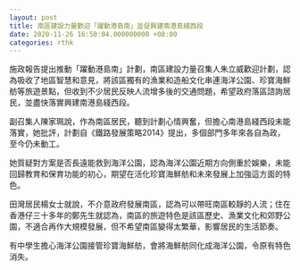 ```yaml
---
layout: post
title: 南區建設力量歡迎「躍動港島南」並促興建南港島綫西段
date: 2020-11-26 16:50:04.000000000 +08:00
categories: rthk
---
```


施政報告提出推動「躍動港島南」計劃，南區建設力量召集人朱立威歡迎計劃，認為吸收了地區智慧和意見，將該區獨有的漁業和造船文化串連海洋公園、珍寶海鮮舫等旅遊景點，但收到不少居民反映人流增多後的交通問題，希望政府落區諮詢居民，並盡快落實興建南港島綫西段。 

副召集人陳家珮說，作為南區居民，聽到計劃心情興奮，但擔心南港島綫西段未能落實，她批評，計劃自《鐵路發展策略2014》提出，多個部門多年來各自為政，至今仍未動工。

她質疑對方案是否長遠能救到海洋公園，認為海洋公園近期方向側重於娛樂，未能回歸教育和保育功能的初心，期望在活化珍寶海鮮舫和未來發展上加強這方面的特色。

田灣居民楊女士就說，不介意政府發展南區，認為可以帶旺南區較靜的人流；住在香港仔三十多年的鄭先生就認為，南區的旅遊特色是該區歷史、漁業文化和郊野公園，不適合再作大規模發展，但不希望南區變得太繁華，影響居民的生活節奏。

有中學生擔心海洋公園接管珍寶海鮮舫，會將海鮮舫同化成海洋公園，令原有特色消失。
